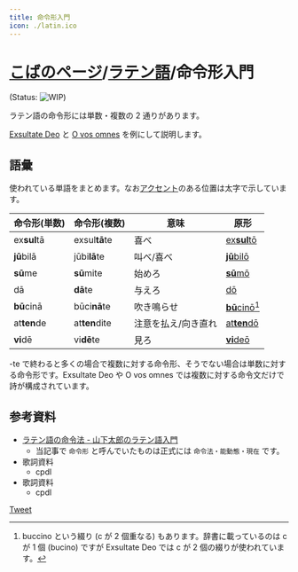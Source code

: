 ```yaml
---
title: 命令形入門
icon: ./latin.ico
---
```


# [こばのページ](../index.html)/[ラテン語](index.html)/命令形入門

(Status: ![WIP](https://progress-bar.dev/70/?title=WIP))

ラテン語の命令形には単数・複数の 2 通りがあります。

[Exsultate Deo](https://www.vctokyo.jp/images/20150406/poulenc.pdf) と [O vos omnes](http://medmus.sakura.ne.jp/TEXT17/text_17_26.html) を例にして説明します。

## 語彙
使われている単語をまとめます。なお[アクセント](https://aeneis.jp/?p=3325)のある位置は太字で示しています。

|命令形(単数)|命令形(複数)|意味|原形|
|--|--|--|--|
|ex**sul**tā|exsul**tā**te|喜べ|[ex**sul**tō](https://www.online-latin-dictionary.com/latin-english-dictionary.php?parola=exsulto)|
|**jū**bilā|jūbi**lā**te|叫べ/喜べ|[**jū**bilō](https://www.online-latin-dictionary.com/latin-english-dictionary.php?parola=iubilo)|
|**sū**me|**sū**mite|始めろ|[**sū**mō](https://www.online-latin-dictionary.com/latin-english-dictionary.php?parola=sumo)|
|dā|**dā**te|与えろ|[dō](https://www.online-latin-dictionary.com/latin-english-dictionary.php?parola=do)|
|**bū**cinā|būci**nā**te|吹き鳴らせ|[**bū**cinō](https://www.online-latin-dictionary.com/latin-english-dictionary.php?parola=bucino)[^1]|
|at**ten**de|at**ten**dite|注意を払え/向き直れ|[at**ten**dō](https://www.online-latin-dictionary.com/latin-english-dictionary.php?parola=attendo)|
|**vi**dē|vi**dē**te|見ろ|[**vi**deō](https://www.online-latin-dictionary.com/latin-english-dictionary.php?parola=video)|


-te で終わると多くの場合で複数に対する命令形、そうでない場合は単数に対する命令形です。Exsultate Deo や O vos omnes では複数に対する命令文だけで詩が構成されています。

[^1]: buccino という綴り (c が 2 個重なる) もあります。辞書に載っているのは c が 1 個 (bucino) ですが Exsultate Deo では c が 2 個の綴りが使われています。

## 参考資料
- [ラテン語の命令法 - 山下太郎のラテン語入門](https://aeneis.jp/?p=8214)
  - 当記事で `命令形` と呼んでいたものは正式には `命令法・能動態・現在` です。
- 歌詞資料
  - cpdl
- 歌詞資料
  - cpdl


<a href="https://twitter.com/share" class="twitter-share-button" data-via="kobae964" data-dnt="true">Tweet</a>
<script type="text/javascript">
!function(d,s,id){
  var js,fjs=d.getElementsByTagName(s)[0],
  p=/^http:/.test(d.location)?'http':'https';
  if(!d.getElementById(id)){
    js=d.createElement(s);js.id=id;
    js.src=p+'://platform.twitter.com/widgets.js';
    fjs.parentNode.insertBefore(js,fjs);
}}(document, 'script', 'twitter-wjs');
</script>
